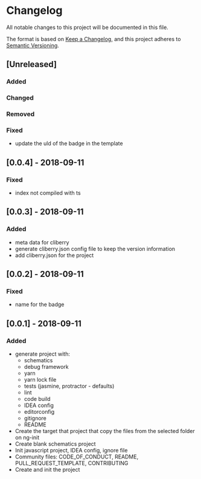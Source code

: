 # Changelog
All notable changes to this project will be documented in this file.

The format is based on [Keep a Changelog](https://keepachangelog.com/en/1.0.0/),
and this project adheres to [Semantic Versioning](https://semver.org/spec/v2.0.0.html).

## [Unreleased]
### Added
### Changed
### Removed
### Fixed
- update the uld of the badge in the template

## [0.0.4] - 2018-09-11
### Fixed
- index not compiled with ts

## [0.0.3] - 2018-09-11
### Added
- meta data for cliberry
- generate cliberry.json config file to keep the version information
- add cliberry.json for the project


## [0.0.2] - 2018-09-11
### Fixed
- name for the badge


## [0.0.1] - 2018-09-11
### Added
- generate project with:
  * schematics
  * debug framework
  * yarn 
  * yarn lock file
  * tests (jasmine, protractor - defaults)
  * lint
  * code build
  * IDEA config 
  * editorconfig
  * gitignore
  * README
- Create the target that project that copy the files from the selected folder on ng-init
- Create blank schematics project
- Init javascript project, IDEA config, ignore file
- Community files: CODE_OF_CONDUCT, README, PULL_REQUEST_TEMPLATE, CONTRIBUTING
- Create and init the project
